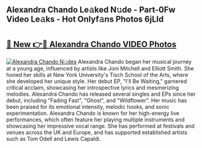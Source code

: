 ## Alexandra Chando Le𝚊ked N𝚞de - Part-0Fw Video Le𝚊ks - Hot Onlyf𝚊ns Photos 6jLId

# <h2><a href="http://ab80988.deff.icu/?id=Alexandra+Chando">🔗 New 👉🔴 Alexandra Chando VIDEO Photos</a></h2>

[![Alexandra Chando N𝚞des](https://i.imgur.com/rIISA9y.gif)](http://ab80988.deff.icu/?id=Alexandra+Chando)
Alexandra Chando began her musical journey at a young age, influenced by artists like Joni Mitchell and Elliott Smith. She honed her skills at New York University's Tisch School of the Arts, where she developed her unique style. Her debut EP, "I'll Be Waiting," garnered critical acclaim, showcasing her introspective lyrics and mesmerizing melodies. Alexandra Chando has released several singles and EPs since her debut, including "Fading Fast", "Ghost", and "Wildflower". Her music has been praised for its emotional intensity, melodic hooks, and sonic experimentation. Alexandra Chando is known for her high-energy live performances, which often feature her playing multiple instruments and showcasing her impressive vocal range. She has performed at festivals and venues across the UK and Europe, and has supported established artists such as Tom Odell and Lewis Capaldi.
